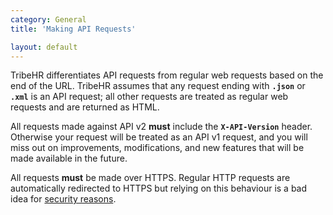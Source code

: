 ```yaml
---
category: General
title: 'Making API Requests'

layout: default
---
```


TribeHR differentiates API requests from regular web requests based on the end of the URL. TribeHR assumes
that any request ending with **`.json`** or **`.xml`** is an API request; all other requests are treated as 
regular web requests and are returned as HTML.

All requests made against API v2 **must** include the **`X-API-Version`** header. Otherwise your request
will be treated as an API v1 request, and you will miss out on improvements, modifications, and new 
features that will be made available in the future.

All requests **must** be made over HTTPS. Regular HTTP requests are automatically redirected to HTTPS but
relying on this behaviour is a bad idea for [security reasons](https://www.owasp.org/index.php/Transport_Layer_Protection_Cheat_Sheet#Rule_-_REMOVED_-_Do_Not_Perform_Redirects_from_Non-TLS_Page_to_TLS_Login_Page).
